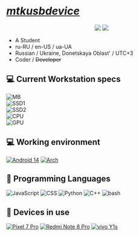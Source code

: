 # _<ins>[mtkusbdevice](https://mtk.dest4590.lol)</ins>_
<div align="center">
  <img src="https://github-readme-stats.vercel.app/api?username=mtkusbdevice&show_icons=true&theme=catppuccin_mocha&border_radius=12&hide_border=true">
  <img src="https://github-readme-stats.vercel.app/api/top-langs?username=mtkusbdevice&layout=compact&show_icons=true&theme=catppuccin_mocha&border_radius=12&hide_border=true">
</div>

[//]: # "[![Discord Presence](https://lanyard.cnrad.dev/api/935607522927198252)](https://discord.com/users/935607522927198252)"

- A Student
- ru-RU / en-US / ua-UA
- Russian / Ukraine, Donetskaya Oblast' / UTC+3
- Coder / ~~Developer~~

## 💻 Current Workstation specs
![MB](https://img.shields.io/badge/Gigabyte-A520M_K-cba6f7?style=for-the-badge&logoColor=cdd6f4&labelColor=1e1e2e)
<br>
![SSD1](https://img.shields.io/badge/Netac-Basic_512GB-cba6f7?style=for-the-badge&logoColor=cdd6f4&labelColor=1e1e2e)
<br>
![SSD2](https://img.shields.io/badge/KIOXIA-Exceria_480GB-cba6f7?style=for-the-badge&logoColor=cdd6f4&labelColor=1e1e2e)
<br>
![CPU](https://img.shields.io/badge/AMD-Ryzen_5_5500-cba6f7?style=for-the-badge&logoColor=cdd6f4&labelColor=1e1e2e)
<br> 
![GPU](https://img.shields.io/badge/ASUS-Radeon_Dual_RX_6500XT_OC_4GB-cba6f7?style=for-the-badge&logoColor=cdd6f4&labelColor=1e1e2e)

## 💻 Working environment
[![Android 14](https://img.shields.io/badge/Android%2014%20QPR2-3ddc84?style=flat-square&logo=android&logoColor=ffffff)](https://www.android.com/android-14/)
[![Arch](https://img.shields.io/badge/Arch%20Linux-1793d1?style=flat-square&logo=archlinux&logoColor=ffffff)](https://archlinux.org/download)

## 🌱 Programming Languages
![JavaScript](https://img.shields.io/badge/-JavaScript-f0db4f?style=flat-square&logo=javascript&logoColor=000)
![CSS](https://img.shields.io/badge/-CSS-264de4?style=flat-square&logo=css3&logoColor=fff)
![Python](https://img.shields.io/badge/-Python-3776ab?style=flat-square&logo=python&logoColor=fff)
![C++](https://img.shields.io/badge/-C++-blue?style=flat-square&logo=cplusplus&logoColor=fff)
![bash](https://img.shields.io/badge/-bash-4eaa25?style=flat-square&logo=gnu%20bash&logoColor=fff)

## 📱 Devices in use
[![Pixel 7 Pro](https://img.shields.io/badge/-Pixel%207%20Pro-white?style=flat-square&logo=google&logoColor=000000)](https://www.mi.com/ru/redmi-note-8-pro/)
[![Redmi Note 8 Pro](https://img.shields.io/badge/-Redmi%20Note%208%20Pro-orange?style=flat-square&logo=xiaomi&logoColor=ffffff)](https://www.mi.com/ru/redmi-note-8-pro/)
[![vivo Y1s](https://img.shields.io/badge/-vivo%20Y1s-blue?style=flat-square&logo=android&logoColor=ffffff)](https://vivo.com)
